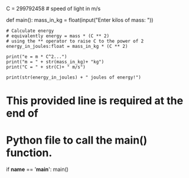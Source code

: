 C = 299792458 # speed of light in m/s

def main():
    mass_in_kg = float(input("Enter kilos of mass: "))

    # Calculate energy
    # equivalently energy = mass * (C ** 2)
    # using the ** operator to raise C to the power of 2
    energy_in_joules:float = mass_in_kg * (C ** 2)

    print("e = m * C^2...")
    print("m = " + str(mass_in_kg)+ "kg")
    print("C = " + str(C)+ " m/s")

    print(str(energy_in_joules) + " joules of energy!")

# This provided line is required at the end of
# Python file to call the main() function.
if __name__ == '__main__':
    main()